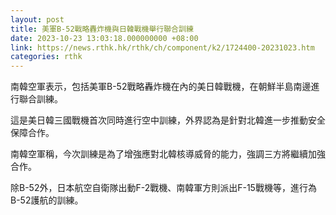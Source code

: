 ```yaml
---
layout: post
title: 美軍B-52戰略轟炸機與日韓戰機舉行聯合訓練
date: 2023-10-23 13:03:18.000000000 +08:00
link: https://news.rthk.hk/rthk/ch/component/k2/1724400-20231023.htm
categories: rthk
---
```


南韓空軍表示，包括美軍B-52戰略轟炸機在內的美日韓戰機，在朝鮮半島南邊進行聯合訓練。

這是美日韓三國戰機首次同時進行空中訓練，外界認為是針對北韓進一步推動安全保障合作。

南韓空軍稱，今次訓練是為了增強應對北韓核導威脅的能力，強調三方將繼續加強合作。

除B-52外，日本航空自衛隊出動F-2戰機、南韓軍方則派出F-15戰機等，進行為B-52護航的訓練。
